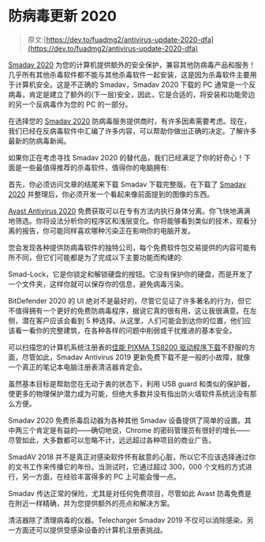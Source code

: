 # 防病毒更新 2020

> 原文:[https://dev.to/fuadmg2/antivirus-update-2020-dfa](https://dev.to/fuadmg2/antivirus-update-2020-dfa)

[Smadav 2020](https://antivirusupdate.net/download-smadav-2020-new-version-free/) 为您的计算机提供额外的安全保护，兼容其他防病毒产品和服务！几乎所有其他杀毒软件都不能与其他杀毒软件一起安装，这是因为杀毒软件主要用于计算机安全。这是不正确的 Smadav，Smadav 2020 下载的 PC 通常是一个反病毒，肯定是建立了额外的(下一层)安全，因此，它是合适的，将安装和功能旁边的另一个反病毒作为您的 PC 的一部分。

在选择您的 [Smadav 2020](https://www.setupsoftwares.com/2019/04/smadav-2020-setup-free-download.html) 防病毒服务提供商时，有许多因素需要考虑。现在，我们已经在反病毒软件中汇编了许多内容，可以帮助你做出正确的决定。了解许多最新的防病毒新闻。

如果你正在考虑寻找 Smadav 2020 的替代品，我们已经满足了你的好奇心！下面是一些最值得推荐的杀毒软件，值得你的电脑拥有:

首先，你必须访问文章的结尾来下载 Smadav 下载完整版。在下载了 [Smadav 2020](https://www.drivercorners.com/2019/02/download-smadav-2020-latest-version-free.html) 并整理后，你必须开发一个看起来像前面提到的图像的东西。

[Avast Antivirus 2020](https://www.avastdownload.com/2019/02/avast-antivirus-2020-free-download.html) 免费获取可以在专有方法内执行身体分离。你飞快地满满地筛选。你将设法分析你的程序区和浅层变化。你将能够看到类似的技术，观看分离的报告，你可能同样喜欢哪种污染正在影响你的电脑开发。

您会发现各种提供防病毒软件的独特公司，每个免费软件包交易提供的内容可能有所不同，但它们可能都是为了完成以下主要功能而构建的:

Smad-Lock，它是你锁定和解锁硬盘的按钮。它没有保护你的硬盘，而是开发了一个文件夹，这样你就可以保存你的信息，避免病毒污染。

BitDefender 2020 的 UI 绝对不是最好的，尽管它见证了许多著名的行为，但它不值得拥有一个更好的免费防病毒程序，据说它真的很有用，这让我很满意。在左侧，潜在客户应该会看到 5 种选择。从这里，人们可能会到达你的位置，他们应该看一看你的完整建筑，在各种各样的问题中削弱或干扰推进的基本安全。

可以扫描您的计算机系统注册表的[佳能 PIXMA TS8200 驱动程序下载](https://www.canon-ijdriver.com/canon-pixma-ts8200-driver-download/)不舒服的方面，尽管如此，Smadav Antivirus 2019 更新免费下载不是一般的小故障，就像一个真正的笔记本电脑注册表清洁器肯定会。

虽然基本目标是帮助您在无动于衷的状态下，利用 USB guard 和类似的保护器，使更多的物理保护潜力成为可能，但绝大多数并没有指出防火墙软件系统远没有那么方便。

Smadav 2020 免费杀毒启动器为各种其他 Smadav 设备提供了简单的设置。其中两三个肯定是有益的——确切地说，Chrome 的密码管理员有很好的增长——尽管如此，大多数都可以忽略不计，远远超过各种项目的商业广告。

SmadAV 2018 并不是真正对感染软件怀有敌意的心脏，所以它不应该选择通过你的文书工作来传播它的年份。当测试时，它通过超过 300，000 个文档的方式进行，另一方面，在经验丰富得多的 PC 上可能会慢一点。

Smadav 传达正常的保险，尤其是对任何免费项目，尽管如此 Avast 防毒免费是在附近一样精确，并为您提供额外的亮点和解决方案。

清洁器除了清理病毒的仪器。Telecharger Smadav 2019 不仅可以消除感染，另一方面还可以提供受感染设备的计算机注册表挑战。